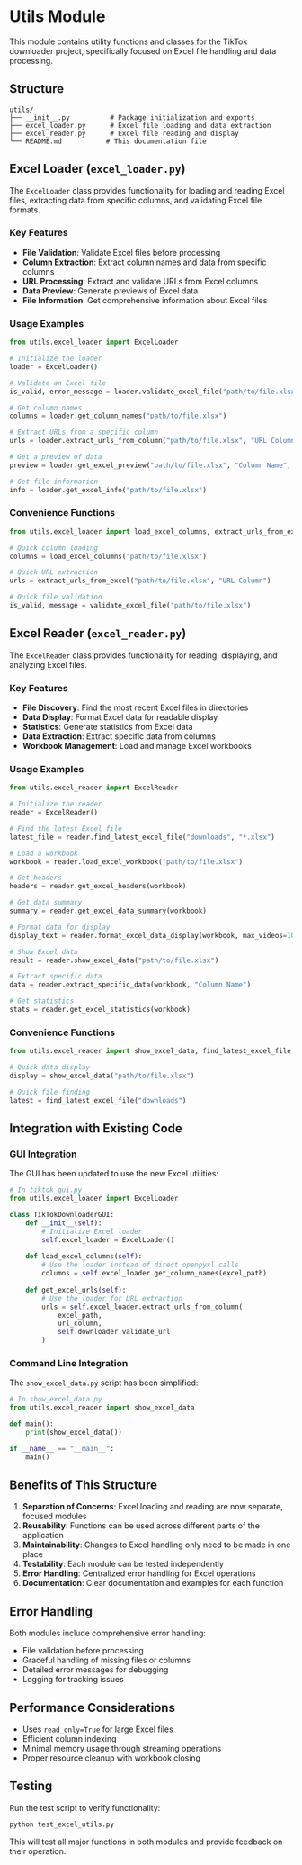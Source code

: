 # Utils Module

This module contains utility functions and classes for the TikTok downloader project, specifically focused on Excel file handling and data processing.

## Structure

```
utils/
├── __init__.py          # Package initialization and exports
├── excel_loader.py      # Excel file loading and data extraction
├── excel_reader.py      # Excel file reading and display
└── README.md           # This documentation file
```

## Excel Loader (`excel_loader.py`)

The `ExcelLoader` class provides functionality for loading and reading Excel files, extracting data from specific columns, and validating Excel file formats.

### Key Features

- **File Validation**: Validate Excel files before processing
- **Column Extraction**: Extract column names and data from specific columns
- **URL Processing**: Extract and validate URLs from Excel columns
- **Data Preview**: Generate previews of Excel data
- **File Information**: Get comprehensive information about Excel files

### Usage Examples

```python
from utils.excel_loader import ExcelLoader

# Initialize the loader
loader = ExcelLoader()

# Validate an Excel file
is_valid, error_message = loader.validate_excel_file("path/to/file.xlsx")

# Get column names
columns = loader.get_column_names("path/to/file.xlsx")

# Extract URLs from a specific column
urls = loader.extract_urls_from_column("path/to/file.xlsx", "URL Column", url_validator)

# Get a preview of data
preview = loader.get_excel_preview("path/to/file.xlsx", "Column Name", max_preview=5)

# Get file information
info = loader.get_excel_info("path/to/file.xlsx")
```

### Convenience Functions

```python
from utils.excel_loader import load_excel_columns, extract_urls_from_excel, validate_excel_file

# Quick column loading
columns = load_excel_columns("path/to/file.xlsx")

# Quick URL extraction
urls = extract_urls_from_excel("path/to/file.xlsx", "URL Column")

# Quick file validation
is_valid, message = validate_excel_file("path/to/file.xlsx")
```

## Excel Reader (`excel_reader.py`)

The `ExcelReader` class provides functionality for reading, displaying, and analyzing Excel files.

### Key Features

- **File Discovery**: Find the most recent Excel files in directories
- **Data Display**: Format Excel data for readable display
- **Statistics**: Generate statistics from Excel data
- **Data Extraction**: Extract specific data from columns
- **Workbook Management**: Load and manage Excel workbooks

### Usage Examples

```python
from utils.excel_reader import ExcelReader

# Initialize the reader
reader = ExcelReader()

# Find the latest Excel file
latest_file = reader.find_latest_excel_file("downloads", "*.xlsx")

# Load a workbook
workbook = reader.load_excel_workbook("path/to/file.xlsx")

# Get headers
headers = reader.get_excel_headers(workbook)

# Get data summary
summary = reader.get_excel_data_summary(workbook)

# Format data for display
display_text = reader.format_excel_data_display(workbook, max_videos=10)

# Show Excel data
result = reader.show_excel_data("path/to/file.xlsx")

# Extract specific data
data = reader.extract_specific_data(workbook, "Column Name")

# Get statistics
stats = reader.get_excel_statistics(workbook)
```

### Convenience Functions

```python
from utils.excel_reader import show_excel_data, find_latest_excel_file

# Quick data display
display = show_excel_data("path/to/file.xlsx")

# Quick file finding
latest = find_latest_excel_file("downloads")
```

## Integration with Existing Code

### GUI Integration

The GUI has been updated to use the new Excel utilities:

```python
# In tiktok_gui.py
from utils.excel_loader import ExcelLoader

class TikTokDownloaderGUI:
    def __init__(self):
        # Initialize Excel loader
        self.excel_loader = ExcelLoader()
    
    def load_excel_columns(self):
        # Use the loader instead of direct openpyxl calls
        columns = self.excel_loader.get_column_names(excel_path)
    
    def get_excel_urls(self):
        # Use the loader for URL extraction
        urls = self.excel_loader.extract_urls_from_column(
            excel_path, 
            url_column, 
            self.downloader.validate_url
        )
```

### Command Line Integration

The `show_excel_data.py` script has been simplified:

```python
# In show_excel_data.py
from utils.excel_reader import show_excel_data

def main():
    print(show_excel_data())

if __name__ == "__main__":
    main()
```

## Benefits of This Structure

1. **Separation of Concerns**: Excel loading and reading are now separate, focused modules
2. **Reusability**: Functions can be used across different parts of the application
3. **Maintainability**: Changes to Excel handling only need to be made in one place
4. **Testability**: Each module can be tested independently
5. **Error Handling**: Centralized error handling for Excel operations
6. **Documentation**: Clear documentation and examples for each function

## Error Handling

Both modules include comprehensive error handling:

- File validation before processing
- Graceful handling of missing files or columns
- Detailed error messages for debugging
- Logging for tracking issues

## Performance Considerations

- Uses `read_only=True` for large Excel files
- Efficient column indexing
- Minimal memory usage through streaming operations
- Proper resource cleanup with workbook closing

## Testing

Run the test script to verify functionality:

```bash
python test_excel_utils.py
```

This will test all major functions in both modules and provide feedback on their operation.
